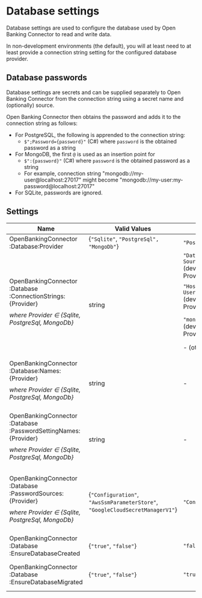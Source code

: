 # Database settings

Database settings are used to configure the database used by Open Banking Connector to read and write data.

In non-development environments (the default), you will at least need to at least provide a connection string setting for the configured database provider.

## Database passwords

Database settings are secrets and can be supplied separately to Open Banking Connector from the connection string using a secret name and (optionally) source.

Open Banking Connector then obtains the password and adds it to the connection string as follows:

- For PostgreSQL, the following is apprended to the connection string:
    - `$";Password={password}"` (C#) where `password` is the obtained password as a string
- For MongoDB, the first `@` is used as an insertion point for
    - `$":{password}"` (C#)  where `password` is the obtained password as a string
    - For example, connection string "mongodb://my-user@localhost:27017" might become "mongodb://my-user:my-password@localhost:27017"
- For SQLite, passwords are ignored.

## Settings

| Name                                                                                                                                                           | Valid Values                                                                  | Default Value(s)                                                                                                                                                                                                                                                                                                                                                                                    | Description                                                                                                                                                                                                                                                                                                                                                                                                         |
|----------------------------------------------------------------------------------------------------------------------------------------------------------------|-------------------------------------------------------------------------------|-----------------------------------------------------------------------------------------------------------------------------------------------------------------------------------------------------------------------------------------------------------------------------------------------------------------------------------------------------------------------------------------------------|---------------------------------------------------------------------------------------------------------------------------------------------------------------------------------------------------------------------------------------------------------------------------------------------------------------------------------------------------------------------------------------------------------------------|
| OpenBankingConnector<wbr/>:Database<wbr/>:Provider                                                                                                             | {`"Sqlite"`, `"PostgreSql", "MongoDb"`}                                       | `"PostgreSql"`                                                                                                                                                                                                                                                                                                                                                                                      | Determines which database provider Open Banking Connector uses.                                                                                                                                                                                                                                                                                                                                                     |
| OpenBankingConnector<wbr/>:Database<wbr/>:ConnectionStrings:{Provider} <p style="margin-top: 10px;"> *where Provider ∈ {Sqlite, PostgreSql, MongoDb}*  </p>    | string                                                                        | `"Data Source=./sqliteTestDb.db"` (development environment and Provider = `"Sqlite"`) <p style="margin-top: 10px;"> `"Host=localhost;Database=test;`<wbr/>`Username=postgres"` (development environment and Provider = `"PostgreSql"`) <p style="margin-top: 10px;"> `"mongodb://localhost:27017"` (development environment and Provider = `"MongoDb"`) <p style="margin-top: 10px;"> - (otherwise) | Connection strings for each database provider. Open Banking Connector only reads the one for the provider specified by OpenBankingConnector:Database:Provider. The BankTests project, however, may use multiple connection strings to test with multiple databases. A list of connection string parameters for provider `PostgreSql` is given [here](https://www.npgsql.org/doc/connection-string-parameters.html). |
| OpenBankingConnector<wbr/>:Database<wbr/>:Names:{Provider} <p style="margin-top: 10px;"> *where Provider ∈ {Sqlite, PostgreSql, MongoDb}*  </p>                | string                                                                        | -                                                                                                                                                                                                                                                                                                                                                                                                   | Name of database for each database provider. Open Banking Connector only reads the one for the provider specified by OpenBankingConnector:Database:Provider. (Only currently implemented for MongoDb).                                                                                                                                                                                                              |
| OpenBankingConnector<wbr/>:Database<wbr/>:PasswordSettingNames:{Provider} <p style="margin-top: 10px;"> *where Provider ∈ {Sqlite, PostgreSql, MongoDb}*  </p> | string                                                                        | -                                                                                                                                                                                                                                                                                                                                                                                                   | Name of password secret for each database provider. Open Banking Connector only reads the one for the provider specified by OpenBankingConnector:Database:Provider. The password is obtained and added to the connection string (see text above this table).                                                                                                                                                        |
| OpenBankingConnector<wbr/>:Database<wbr/>:PasswordSources:{Provider} <p style="margin-top: 10px;"> *where Provider ∈ {Sqlite, PostgreSql, MongoDb}*  </p>      | {`"Configuration"`, `"AwsSsmParameterStore"`, `"GoogleCloudSecretManagerV1"`} | `"Configuration"`                                                                                                                                                                                                                                                                                                                                                                                   | Source of password secret for each database provider. Open Banking Connector only reads the one for the provider specified by OpenBankingConnector:Database:Provider. The password is obtained and added to the connection string (see text above this table).                                                                                                                                                      |
| OpenBankingConnector<wbr/>:Database<wbr/>:EnsureDatabaseCreated                                                                                                | {`"true"`, `"false"`}                                                         | `"false"`                                                                                                                                                                                                                                                                                                                                                                                           | At application start-up, ensure database is created if does not exist.                                                                                                                                                                                                                                                                                                                                              |
| OpenBankingConnector<wbr/>:Database<wbr/>:EnsureDatabaseMigrated                                                                                               | {`"true"`, `"false"`}                                                         | `"true"`                                                                                                                                                                                                                                                                                                                                                                                            | At application start-up, apply pending migrations. Only supported for database providers with migration support (i.e. only PostgreSql at this time).                                                                                                                                                                                                                                                                |
